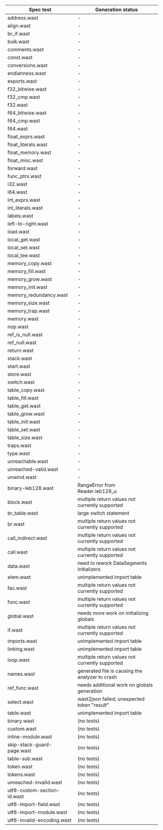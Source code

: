 | Spec test                   | Generation status |
| ---                         | --- |
| address.wast                | -   |
| align.wast                  | -   |
| br_if.wast                  | -   |
| bulk.wast                   | -   |
| comments.wast               | -   |
| const.wast                  | -   |
| conversions.wast            | -   |
| endianness.wast             | -   |
| exports.wast                | -   |
| f32_bitwise.wast            | -   |
| f32_cmp.wast                | -   |
| f32.wast                    | -   |
| f64_bitwise.wast            | -   |
| f64_cmp.wast                | -   |
| f64.wast                    | -   |
| float_exprs.wast            | -   |
| float_literals.wast         | -   |
| float_memory.wast           | -   |
| float_misc.wast             | -   |
| forward.wast                | -   |
| func_ptrs.wast              | -   |
| i32.wast                    | -   |
| i64.wast                    | -   |
| int_exprs.wast              | -   |
| int_literals.wast           | -   |
| labels.wast                 | -   |
| left-to-right.wast          | -   |
| load.wast                   | -   |
| local_get.wast              | -   |
| local_set.wast              | -   |
| local_tee.wast              | -   |
| memory_copy.wast            | -   |
| memory_fill.wast            | -   |
| memory_grow.wast            | -   |
| memory_init.wast            | -   |
| memory_redundancy.wast      | -   |
| memory_size.wast            | -   |
| memory_trap.wast            | -   |
| memory.wast                 | -   |
| nop.wast                    | -   |
| ref_is_null.wast            | -   |
| ref_null.wast               | -   |
| return.wast                 | -   |
| stack.wast                  | -   |
| start.wast                  | -   |
| store.wast                  | -   |
| switch.wast                 | -   |
| table_copy.wast             | -   |
| table_fill.wast             | -   |
| table_get.wast              | -   |
| table_grow.wast             | -   |
| table_init.wast             | -   |
| table_set.wast              | -   |
| table_size.wast             | -   |
| traps.wast                  | -   |
| type.wast                   | -   |
| unreachable.wast            | -   |
| unreached-valid.wast        | -   |
| unwind.wast                 | -   |
| binary-leb128.wast          | RangeError from Reader.leb128_u |
| block.wast                  | multiple return values not currently supported |
| br_table.wast               | large switch statement |
| br.wast                     | multiple return values not currently supported |
| call_indirect.wast          | multiple return values not currently supported |
| call.wast                   | multiple return values not currently supported |
| data.wast                   | need to rework DataSegments initializers |
| elem.wast                   | unimplemented import table |
| fac.wast                    | multiple return values not currently supported |
| func.wast                   | multiple return values not currently supported |
| global.wast                 | needs more work on initializing globals |
| if.wast                     | multiple return values not currently supported |
| imports.wast                | unimplemented import table |
| linking.wast                | unimplemented import table |
| loop.wast                   | multiple return values not currently supported |
| names.wast                  | generated file is causing the analyzer to crash |
| ref_func.wast               | needs additional work on globals generation |
| select.wast                 | wast2json failed; unexpected token "result" |
| table.wast                  | unimplemented import table |
| binary.wast                 | (no tests) |
| custom.wast                 | (no tests) |
| inline-module.wast          | (no tests) |
| skip-stack-guard-page.wast  | (no tests) |
| table-sub.wast              | (no tests) |
| token.wast                  | (no tests) |
| tokens.wast                 | (no tests) |
| unreached-invalid.wast      | (no tests) |
| utf8-custom-section-id.wast | (no tests) |
| utf8-import-field.wast      | (no tests) |
| utf8-import-module.wast     | (no tests) |
| utf8-invalid-encoding.wast  | (no tests) |
